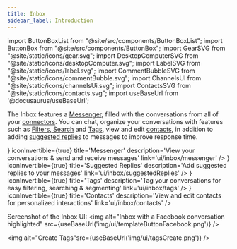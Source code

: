 ```yaml
---
title: Inbox
sidebar_label: Introduction
---
```


import ButtonBoxList from "@site/src/components/ButtonBoxList";
import ButtonBox from "@site/src/components/ButtonBox";
import GearSVG from "@site/static/icons/gear.svg";
import DesktopComputerSVG from "@site/static/icons/desktopComputer.svg";
import LabelSVG from "@site/static/icons/label.svg";
import CommentBubbleSVG from "@site/static/icons/commentBubble.svg";
import ChannelsUI from "@site/static/icons/channelsUi.svg";
import ContactsSVG from "@site/static/icons/contacts.svg";
import useBaseUrl from '@docusaurus/useBaseUrl';

The Inbox features a [Messenger](messenger), filled with the conversations from all of your [connectors](sources/introduction.md). You can chat, organize your conversations with features such as [Filters, Search](messenger#search-and-filter) and [Tags](tags), view and edit [contacts](contacts), in addition to adding [suggested replies](suggestedReplies) to messages to improve response time.

<ButtonBoxList>
    <ButtonBox
        icon={<DesktopComputerSVG />}
        iconInvertible={true}
        title='Messenger'
        description='View your conversations & send and receive messages'
        link='ui/inbox/messenger'
    />
        <ButtonBox
        icon={<CommentBubbleSVG />}
        iconInvertible={true}
        title='Suggested Replies'
        description='Add suggested replies to your messages'
        link='ui/inbox/suggestedReplies'
    />
    <ButtonBox
        icon={<LabelSVG />}
        iconInvertible={true}
        title='Tags'
        description='Tag your conversations for easy filtering, searching & segmenting'
        link='ui/inbox/tags'
    />    
    <ButtonBox
        icon={<ContactsSVG />}
        iconInvertible={true}
        title='Contacts'
        description='View and edit contacts for personalized interactions'
        link='ui/inbox/contacts'
    />
</ButtonBoxList>

<br />

Screenshot of the Inbox UI:
<img alt="Inbox with a Facebook conversation highlighted" src={useBaseUrl('img/ui/templateButtonFacebook.png')} />

<img alt="Create Tags"src={useBaseUrl('img/ui/tagsCreate.png')} />
